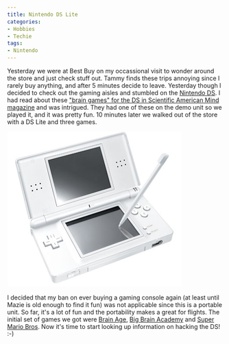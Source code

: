 ```yaml
---
title: Nintendo DS Lite
categories:
- Hobbies
- Techie
tags:
- Nintendo
---
```


Yesterday we were at Best Buy on my occassional visit to wonder around the store and just check stuff out. Tammy finds these trips annoying since I rarely buy anything, and after 5 minutes decide to leave. Yesterday though I decided to check out the gaming aisles and stumbled on the [Nintendo DS](http://www.nintendo.com/overviewds). I had read about these ["brain games" for the DS in Scientific American Mind magazine](http://www.sciam.com/article.cfm?articleID=00016C9D-2761-1477-9D3383414B7F0000&sc=I100478) and was intrigued. They had one of these on the demo unit so we played it, and it was pretty fun. 10 minutes later we walked out of the store with a DS Lite and three games.


![](/assets/posts/2006/o_nintendo-ds-lite.jpg)

I decided that my ban on ever buying a gaming console again (at least until Mazie is old enough to find it fun) was not applicable since this is a portable unit. So far, it's a lot of fun and the portability makes a great for flights. The initial set of games we got were [Brain Age](http://www.brainage.com/launch/index.jsp), [Big Brain Academy](http://www.bigbrainacademy.com/) and [Super Mario Bros](http://mario.nintendo.com/). Now it's time to start looking up information on hacking the DS! :-)
